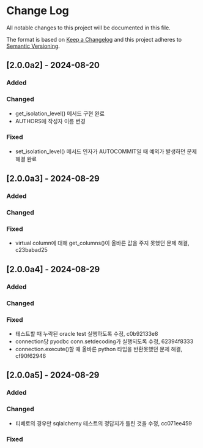 
# Change Log
All notable changes to this project will be documented in this file.
 
The format is based on [Keep a Changelog](http://keepachangelog.com/)
and this project adheres to [Semantic Versioning](http://semver.org/).
 
## [2.0.0a2] - 2024-08-20

### Added
 
### Changed
- get_isolation_level() 메서드 구현 완료
- AUTHORS에 작성자 이름 변경

### Fixed
- set_isolation_level() 메서드 인자가 AUTOCOMMIT일 때 예외가 발생하던 문제 해결 완료

## [2.0.0a3] - 2024-08-29

### Added
 
### Changed

### Fixed
- virtual column에 대해 get_columns()이 올바른 값을 주지 못했던 문제 해결, c23babad25

## [2.0.0a4] - 2024-08-29

### Added
 
### Changed

### Fixed
- 테스트할 때 누락된 oracle test 실행하도록 수정, c0b92133e8
- connection당 pyodbc conn.setdecoding가 실행되도록 수정, 62394f8333
- connection.execute()할 때 올바른 python 타입을 반환못했던 문제 해결, cf90f62946


## [2.0.0a5] - 2024-08-29

### Added
 
### Changed
- 티베로의 경우만 sqlalchemy 테스트의 정답지가 틀린 것을 수정, cc071ee459

### Fixed
